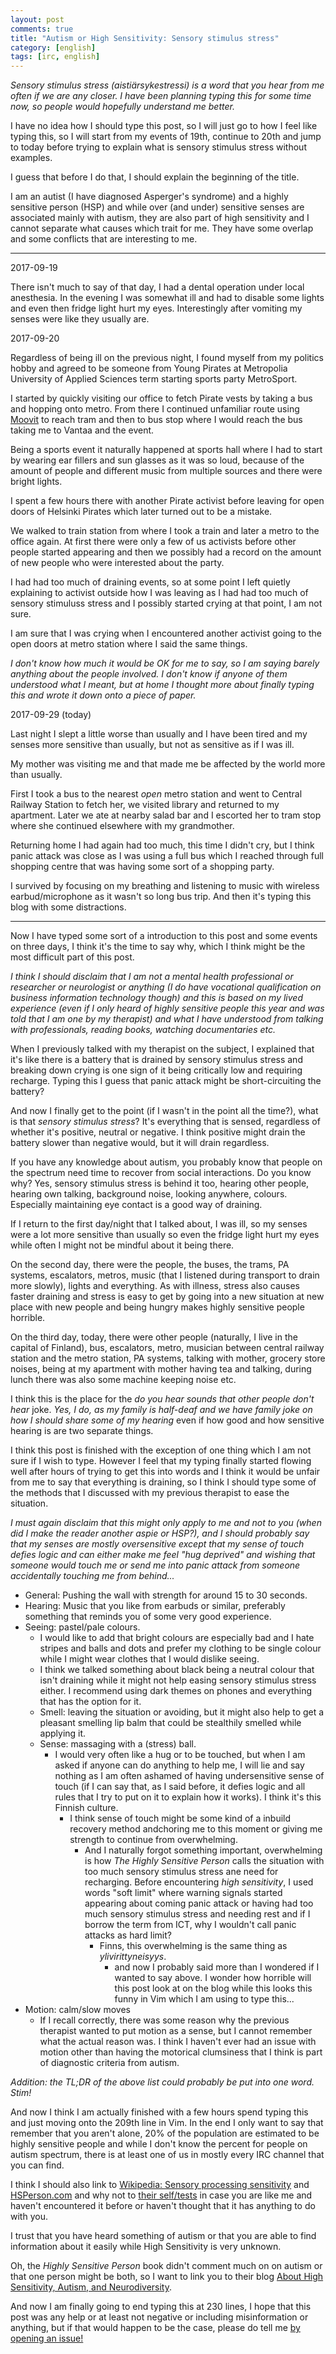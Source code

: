 ```yaml
---
layout: post
comments: true
title: "Autism or High Sensitivity: Sensory stimulus stress"
category: [english]
tags: [irc, english]
---
```


*Sensory stimulus stress (aistiärsykestressi) is a word that you hear from
 me often if we are any closer. I have been planning typing this for some
 time now, so people would hopefully understand me better.*

I have no idea how I should type this post, so I will just go to how I feel
like typing this, so I will start from my events of 19th, continue to 20th
and jump to today before trying to explain what is sensory stimulus stress
without examples.

I guess that before I do that, I should explain the beginning of the title.

I am an autist (I have diagnosed Asperger's syndrome) and a highly
sensitive person (HSP) and while over (and under) sensitive senses are
associated mainly with autism, they are also part of high sensitivity
and I cannot separate what causes which trait for me. They have some
overlap and some conflicts that are interesting to me.

* * * * *

2017-09-19

There isn't much to say of that day, I had a dental operation under local
anesthesia. In the evening I was somewhat ill and had to disable some
lights and even then fridge light hurt my eyes. Interestingly after
vomiting my senses were like they usually are.

2017-09-20

Regardless of being ill on the previous night, I found myself from my
politics hobby and agreed to be someone from Young Pirates at Metropolia
University of Applied Sciences term starting sports party MetroSport.

I started by quickly visiting our office to fetch Pirate vests by taking a
bus and hopping onto metro. From there I continued unfamiliar route using
[Moovit] to reach tram and then to bus stop where I would reach the bus
taking me to Vantaa and the event.

[Moovit]:https://moovitapp.com/

Being a sports event it naturally happened at sports hall where I had to
start by wearing ear fillers and sun glasses as it was so loud, because
of the amount of people and different music from multiple sources and there
were bright lights.

I spent a few hours there with another Pirate activist before leaving for
open doors of Helsinki Pirates which later turned out to be a mistake.

We walked to train station from where I took a train and later a metro to
the office again. At first there were only a few of us activists before
other people started appearing and then we possibly had a record on the
amount of new people who were interested about the party.

I had had too much of draining events, so at some point I left quietly
explaining to activist outside how I was leaving as I had had too much
of sensory stimuluss stress and I possibly started crying at that point, I
am not sure.

I am sure that I was crying when I encountered another activist going to
the open doors at metro station where I said the same things.

*I don't know how much it would be OK for me to say, so I am saying barely
 anything about the people involved. I don't know if anyone of them
 understood what I meant, but at home I thought more about finally typing
 this and wrote it down onto a piece of paper.*

2017-09-29 (today)

Last night I slept a little worse than usually and I have been tired and
my senses more sensitive than usually, but not as sensitive as if I was
ill.

My mother was visiting me and that made me be affected by the world more
than usually.

First I took a bus to the nearest *open* metro station and went to
Central Railway Station to fetch her, we visited library and returned to
my apartment. Later we ate at nearby salad bar and I escorted her to
tram stop where she continued elsewhere with my grandmother.

Returning home I had again had too much, this time I didn't cry, but I
think panic attack was close as I was using a full bus which I reached
through full shopping centre that was having some sort of a shopping party.

I survived by focusing on my breathing and listening to music with
wireless earbud/microphone as it wasn't so long bus trip. And then it's
typing this blog with some distractions.

* * * * *

Now I have typed some sort of a introduction to this post and some events
on three days, I think it's the time to say why, which I think might
be the most difficult part of this post.

*I think I should disclaim that I am not a mental health professional or
 researcher or neurologist or anything (I do have vocational qualification
 on business information technology though) and this is based on my lived
 experience (even if I only heard of highly sensitive people this year and
 was told that I am one by my therapist) and what I have understood from
 talking with professionals, reading books, watching documentaries etc.*

When I previously talked with my therapist on the subject, I explained that
it's like there is a battery that is drained by sensory stimulus stress
and breaking down crying is one sign of it being critically low and
requiring recharge. Typing this I guess that panic attack might be
short-circuiting the battery?

And now I finally get to the point (if I wasn't in the point all the
time?), what is that *sensory stimulus stress*? It's everything that is
sensed, regardless of whether it's positive, neutral or negative. I think
positive might drain the battery slower than negative would, but it will
drain regardless.

If you have any knowledge about autism, you probably know that people on
the spectrum need time to recover from social interactions. Do you know
why? Yes, sensory stimulus stress is behind it too, hearing other people,
hearing own talking, background noise, looking anywhere, colours.
Especially maintaining eye contact is a good way of draining.

If I return to the first day/night that I talked about, I was ill, so my
senses were a lot more sensitive than usually so even the fridge light
hurt my eyes while often I might not be mindful about it being there.

On the second day, there were the people, the buses, the trams, PA systems,
escalators, metros, music (that I listened during transport to drain more
slowly), lights and everything. As with illness, stress also causes faster
draining and stress is easy to get by going into a new situation at new
place with new people and being hungry makes highly sensitive people
horrible.

On the third day, today, there were other people (naturally, I live in the
capital of Finland), bus, escalators, metro, musician between central
railway station and the metro station, PA systems, talking with mother, 
grocery store noises, being at my apartment with mother having tea and
talking, during lunch there was also some machine keeping noise etc.

I think this is the place for the *do you hear sounds that other people
don't hear* joke. *Yes, I do, as my family is half-deaf and we have family
joke on how I should share some of my hearing* even if how good and how
sensitive hearing is are two separate things.

I think this post is finished with the exception of one thing which I am
not sure if I wish to type. However I feel that my typing finally started
flowing well after hours of trying to get this into words and I think
it would be unfair from me to say that everything is draining, so I think
I should type some of the methods that I discussed with my previous
therapist to ease the situation.

*I must again disclaim that this might only apply to me and not to you
 (when did I make the reader another aspie or HSP?), and I should
 probably say that my senses are mostly oversensitive except that my
 sense of touch defies logic and can either make me feel "hug deprived" and
 wishing that someone would touch me or send me into panic attack from
 someone accidentally touching me from behind...*

* General: Pushing the wall with strength for around 15 to 30 seconds.
* Hearing: Music that you like from earbuds or similar, preferably
  something that reminds you of some very good experience.
* Seeing: pastel/pale colours.
    * I would like to add that bright colours are especially bad and I hate
      stripes and balls and dots and prefer my clothing to be single colour
      while I might wear clothes that I would dislike seeing.
    * I think we talked something about black being a neutral colour that
      isn't draining while it might not help easing sensory stimulus stress
      either. I recommend using dark themes on phones and everything that
      has the option for it.
    * Smell: leaving the situation or avoiding, but it might also help to
      get a pleasant smelling lip balm that could be stealthily smelled
      while applying it.
    * Sense: massaging with a (stress) ball.
        * I would very often like a hug or to be touched, but when I am
          asked if anyone can do anything to help me, I will lie and say
          nothing as I am often ashamed of having undersensitive sense of
          touch (if I can say that, as I said before, it defies logic and
          all rules that I try to put on it to explain how it works). I
          think it's this Finnish culture.
            * I think sense of touch might be some kind of a inbuild
              recovery method andchoring me to this moment or giving me
              strength to continue from overwhelming.
                * And I naturally forgot something important, overwhelming
                  is how *The Highly Sensitive Person* calls the situation
                  with too much sensory stimulus stress ane need for
                  recharging. Before encountering *high sensitivity*, I
                  used words "soft limit" where warning signals started
                  appearing about coming panic attack or having had too
                  much sensory stimulus stress and needing rest and if I
                  borrow the term from ICT, why I wouldn't call panic
                  attacks as hard limit?
                    * Finns, this overwhelming is the same thing as
                      *ylivirittyneisyys*.
                        * and now I probably said more than I wondered if
                          I wanted to say above. I wonder how horrible will
                          this post look at on the blog while this looks
                          this funny in Vim which I am using to type
                          this...
* Motion: calm/slow moves
    * If I recall correctly, there was some reason why the previous
      therapist wanted to put motion as a sense, but I cannot remember
      what the actual reason was. I think I haven't ever had an issue
      with motion other than having the motorical clumsiness that I think
      is part of diagnostic criteria from autism.

*Addition: the TL;DR of the above list could probably be put into one word.
 Stim!*

And now I think I am actually finished with a few hours spend typing this
and just moving onto the 209th line in Vim. In the end I only want to say
that remember that you aren't alone, 20% of the population are estimated
to be highly sensitive people and while I don't know the percent for
people on autism spectrum, there is at least one of us in mostly every
IRC channel that you can find.

I think I should also link to
[Wikipedia: Sensory processing sensitivity](https://en.wikipedia.org/wiki/Sensory_processing_sensitivity) and [HSPerson.com](http://hsperson.com/) and
why not to [their self/tests](http://www.hsperson.com/test/highly-sensitive-test/)
in case you are like me and haven't encountered it before or haven't
thought that it has anything to do with you.

I trust that you have heard something of autism or that you are able to
find information about it easily while High Sensitivity is very unknown.

Oh, the *Highly Sensitive Person* book didn't comment much on on autism
or that one person might be both, so I want to link you to their blog
[About High Sensitivity, Autism, and Neurodiversity](http://hsperson.com/about-high-sensitivity-autism-and-neurodiversity/).

And now I am finally going to end typing this at 230 lines, I hope that
this post was any help or at least not negative or including misinformation
or anything, but if that would happen to be the case, please do tell
me [by opening an issue!](https://github.com/mikaela/mikaela.github.io/issues)
